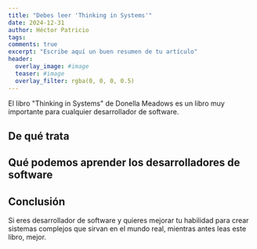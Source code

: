 ```yaml
---
title: "Debes leer 'Thinking in Systems'"
date: 2024-12-31
author: Héctor Patricio
tags:
comments: true
excerpt: "Escribe aquí un buen resumen de tu artículo"
header:
  overlay_image: #image
  teaser: #image
  overlay_filter: rgba(0, 0, 0, 0.5)
---
```


El libro "Thinking in Systems" de Donella Meadows es un libro muy importante
para cualquier desarrollador de software.

## De qué trata

## Qué podemos aprender los desarrolladores de software

## Conclusión

Si eres desarrollador de software y quieres mejorar tu habilidad para crear
sistemas complejos que sirvan en el mundo real, mientras antes leas este libro, mejor.


